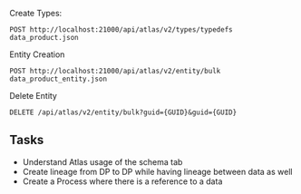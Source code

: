 Create Types:
```shell script
POST http://localhost:21000/api/atlas/v2/types/typedefs
data_product.json
```

Entity Creation
```shell script
POST http://localhost:21000/api/atlas/v2/entity/bulk
data_product_entity.json
```

Delete Entity
```shell script
DELETE /api/atlas/v2/entity/bulk?guid={GUID}&guid={GUID}
```


**Tasks**
---
- Understand Atlas usage of the schema tab
- Create lineage from DP to DP while having lineage between data as well
- Create a Process where there is a reference to a data 